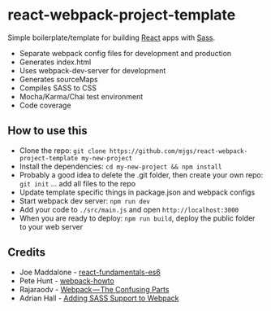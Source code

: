 # react-webpack-project-template

Simple boilerplate/template for building [React](https://facebook.github.io/react/) apps with [Sass](http://sass-lang.com/).
  
  * Separate webpack config files for development and production
  * Generates index.html
  * Uses webpack-dev-server for development
  * Generates sourceMaps
  * Compiles SASS to CSS
  * Mocha/Karma/Chai test environment
  * Code coverage

## How to use this

  * Clone the repo: `git clone https://github.com/mjgs/react-webpack-project-template my-new-project`
  * Install the dependencies: `cd my-new-project && npm install`
  * Probably a good idea to delete the .git folder, then create your own repo: `git init` ... add all files to the repo
  * Update template specific things in package.json and webpack configs
  * Start webpack dev server: `npm run dev`
  * Add your code to `./src/main.js` and open `http://localhost:3000`
  * When you are ready to deploy: `npm run build`, deploy the public folder to your web server  

## Credits

  * Joe Maddalone - [react-fundamentals-es6](https://github.com/joemaddalone/egghead-react-fundamentals-es6)
  * Pete Hunt - [webpack-howto](https://github.com/petehunt/webpack-howto)
  * Rajaraodv - [Webpack — The Confusing Parts](https://medium.com/@rajaraodv/webpack-the-confusing-parts-58712f8fcad9#.wh5l2m7fp)
  * Adrian Hall - [Adding SASS Support to Webpack](https://shellmonger.com/2016/01/19/adding-sass-support-to-webpack/)
